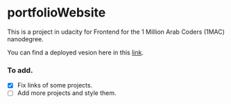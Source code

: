 # portfolioWebsite
This is a project in udacity for Frontend for the 1 Million Arab Coders (1MAC) nanodegree. 

You can find a deployed vesion here in this [link](https://mostafaanwar.github.io/portfolioWebsite/).

### To add.
- [X] Fix links of some projects.
- [ ] Add more projects and style them.
